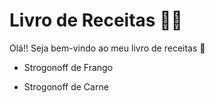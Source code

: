 # Livro de Receitas :man_cook:

Olá!! Seja bem-vindo ao meu livro de receitas :wave:

- Strogonoff de Frango

- Strogonoff de Carne
